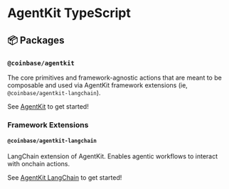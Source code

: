 # AgentKit TypeScript

## 📦 Packages

### `@coinbase/agentkit`

The core primitives and framework-agnostic actions that are meant to be composable and used via AgentKit framework extensions (ie, `@coinbase/agentkit-langchain`).

See [AgentKit](./agentkit/README.md) to get started!

### Framework Extensions

#### `@coinbase/agentkit-langchain`

LangChain extension of AgentKit. Enables agentic workflows to interact with onchain actions.

See [AgentKit LangChain](./framework-extensions/langchain/README.md) to get started!

